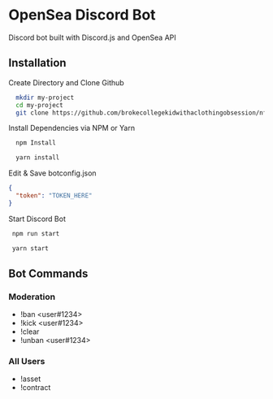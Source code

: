 
# OpenSea Discord Bot

Discord bot built with Discord.js and OpenSea API




## Installation

Create Directory and Clone Github

```bash
  mkdir my-project
  cd my-project
  git clone https://github.com/brokecollegekidwithaclothingobsession/nft-discord-bot.git
```

Install Dependencies via NPM or Yarn

```bash
  npm Install
```
```bash
  yarn install
```

Edit & Save botconfig.json 

```json
{
  "token": "TOKEN_HERE"
}
```

Start Discord Bot 
```bash
 npm run start
```
```bash 
 yarn start
```
## Bot Commands

### Moderation

- !ban <user#1234> 
- !kick <user#1234> 
- !clear <amount>
- !unban <user#1234> 

### All Users

- !asset <The address of the owner of the assets>
- !contract <Address of the contract>
